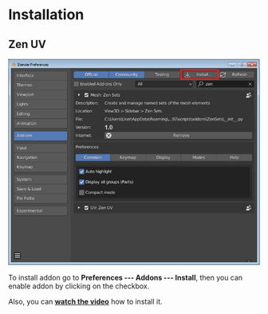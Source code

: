 # Installation

## Zen UV

![Installation](img/screen/installation.png)

To install addon go to **Preferences --- Addons --- Install**, then you can enable addon by clicking on the checkbox.

Also, you can [**watch the video**](https://youtu.be/dqpgWcRBE4o?t=17) how to install it.

